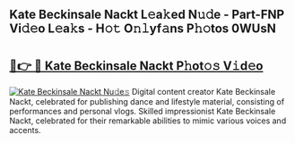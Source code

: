 ## Kate Beckinsale Nackt L𝚎a𝚔ed N𝚞𝚍e - Part-FNP Vi𝚍𝚎o L𝚎a𝚔s - H𝚘𝚝 O𝚗𝚕yf𝚊ns P𝚑𝚘tos 0WUsN

# <h2><a href="http://kf72cyb.oniu.top/?m=Kate+Beckinsale+Nackt">🔗👉 🔴 Kate Beckinsale Nackt P𝚑ot𝚘𝚜 V𝚒d𝚎o</a></h2>

[![Kate Beckinsale Nackt Nu𝚍e𝚜](https://i.imgur.com/0qMVB7G.gif)](http://kf72cyb.oniu.top/?m=Kate+Beckinsale+Nackt)
Digital content creator Kate Beckinsale Nackt, celebrated for publishing dance and lifestyle material, consisting of performances and personal vlogs. Skilled impressionist Kate Beckinsale Nackt, celebrated for their remarkable abilities to mimic various voices and accents.  
